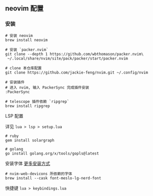 ## neovim 配置

### 安装

```
# 安装 neovim
brew install neovim

# 安装 `packer.nvim`
git clone --depth 1 https://github.com/wbthomason/packer.nvim\
 ~/.local/share/nvim/site/pack/packer/start/packer.nvim

# clone 本仓库配置
git clone https://github.com/jackie-feng/nvim.git ~/.config/nvim

# 安装插件
# 进入 nvim, 输入 PackerSync 完成插件安装
:PackerSync

# telescope 插件依赖 `ripgrep`
brew install ripgrep
```

LSP 配置

详见 `lua > lsp > setup.lua`

```
# ruby
gem install solargraph

# golang
go install golang.org/x/tools/gopls@latest
```

安装字体 [更多安装方式](https://github.com/ryanoasis/nerd-fonts/blob/master/readme_cn.md#%E5%AD%97%E4%BD%93%E5%AE%89%E8%A3%85)
```
# nvim-web-devicons 所依赖的字体
brew install --cask font-meslo-lg-nerd-font
```

快捷键 `lua > keybindings.lua`
